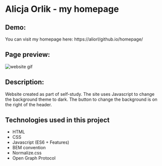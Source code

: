 # Alicja Orlik - my homepage

## Demo:

You can visit my homepage here: https://aliorl/github.io/homepage/

## Page preview:

![website gif](https://media.giphy.com/media/9mmG9SaLwCuJw4jbmE/giphy.gif)

## Description:

Website created as part of self-study. The site uses Javascript to change the background theme to dark. The button to change the background is on the right of the header.

## Technologies used in this project

- HTML
- CSS
- Javascript (ES6 + Features)
- BEM convention
- Normalize.css
- Open Graph Protocol
